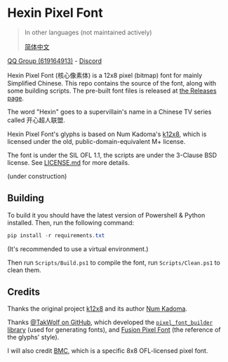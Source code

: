 # Hexin Pixel Font

> In other languages (not maintained actively)
>
> [简体中文](README.zh.md)

[QQ Group (619164913)](https://qm.qq.com/q/m1cy05q7lg) - [Discord](https://discord.gg/bq5xXTytG8)

Hexin Pixel Font (核心像素体) is a 12x8 pixel (bitmap) font for mainly Simplified Chinese. This repo contains the source of the font, along with some building scripts. The pre-built font files is released at [the Releases page](https://codeberg.org/DWNfonts/Hexin-Pixel-Font/releases).

The word "Hexin" goes to a supervillain's name in a Chinese TV series called 开心超人联盟.

Hexin Pixel Font's glyphs is based on Num Kadoma's [k12x8](https://littlelimit.net/k12x8.htm), which is licensed under the old, public-domain-equivalent M+ license.

The font is under the SIL OFL 1.1, the scripts are under the 3-Clause BSD license. See [LICENSE.md](LICENSE.md) for more details.

(under construction)

## Building

To build it you should have the latest version of Powershell & Python installed. Then, run the following command:

```powershell
pip install -r requirements.txt
```

(It's recommended to use a virtual environment.)

Then run `Scripts/Build.ps1` to compile the font, run `Scripts/Clean.ps1` to clean them. 

## Credits

Thanks the original project [k12x8](https://littlelimit.net/k12x8.htm) and its author [Num Kadoma](https://littlelimit.net/).

Thanks [@TakWolf on GitHub](https://github.com/TakWolf), which developed the [`pixel_font_builder` library](https://github.com/TakWolf/pixel-font-builder) (used for generating fonts), and [Fusion Pixel Font](https://github.com/TakWolf/fusion-pixel-font) (the reference of the glyphs' style).

I will also credit [BMC](https://codeberg.org/DWNfonts/BillionsMustComplete), which is a specific 8x8 OFL-licensed pixel font.